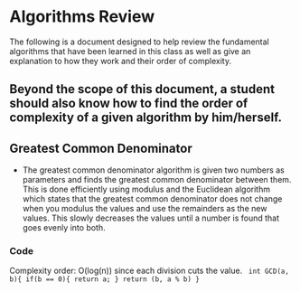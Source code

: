 # Algorithms Review
The following is a document designed to help review the fundamental algorithms that have been learned in this class as well as give an explanation to how they work and their order of complexity.

Beyond the scope of this document, a student should also know how to find the order of complexity of a given algorithm by him/herself.
---

## Greatest Common Denominator
* The greatest common denominator algorithm is given two numbers as parameters and finds the greatest common denominator between them. This is done efficiently using modulus and the Euclidean algorithm which states that the greatest common denominator does not change when you modulus the values and use the remainders as the new values. This slowly decreases the values until a number is found that goes evenly into both.

### Code
Complexity order: O(log(n)) since each division cuts the value.
<code>
    int GCD(a, b){
        if(b == 0){
            return a;
        }
        return (b, a % b)
    }

</code>

